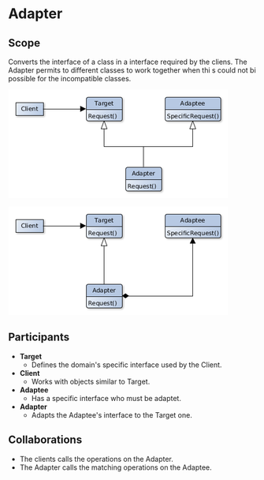 # Adapter

## Scope
Converts the interface of a class in a interface required by the cliens.
The Adapter permits to different classes to work together when thi s could not bi possible for the incompatible classes.

![Class Diagram](adapter_inheritance.png)

![Class Diagram](adapter_composition.png)


## Participants
- **Target**
   - Defines the domain's specific interface used by the Client.
- **Client**
   - Works with objects similar to Target.
- **Adaptee**
   - Has a specific interface who must be adaptet.
- **Adapter** 
   - Adapts the Adaptee's interface to the Target one.

## Collaborations
- The clients calls the operations on the Adapter.
- The Adapter calls the matching operations on the Adaptee.
